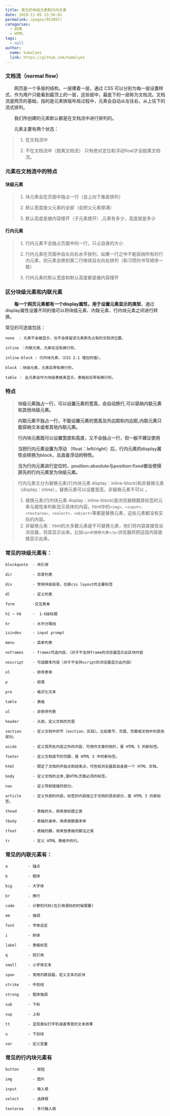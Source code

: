 ```yaml
---
title: 常见的块级元素和行内元素
date: 2020-11-05 13:56:01
permalink: /pages/952097/
categories: 
  - 前端
  - HTML
tags: 
  - null
author: 
  name: kamalyes
  link: https://github.com/kamalyes
---
```

### 文档流（normal flow）

&emsp;&emsp;网页是一个多层的结构，一层摞着一层，通过 CSS 可以分别为每一层设置样式，作为用户只能看到最顶上的一层，这些层中，最底下的一层称为文档流。文档流是网页的基础，指的是元素排版布局过程中，元素会自动从左往右，从上往下的流式排列。

&emsp;&emsp;我们所创建的元素默认都是在文档流中进行排列的。

&emsp;&emsp;元素主要有两个状态：

>1. 在文档流中
>
>2. 不在文档流中（脱离文档流）   只有绝对定位和浮动float才会脱离文档流。

### 元素在文档流中的特点

#### 块级元素

> 1. 块元素会在页面中独占一行（自上向下垂直排列）
>
> 2. 默认宽度是父元素的全部（会把父元素撑满）
>
> 3. 默认高度是被内容撑开（子元素撑开）,元素有多少，高度就是多少

#### 行内元素

> 1. 行内元素不会独占页面中的一行，只占自身的大小
>
> 2. 行内元素在页面中自左向右水平排列，如果一行之中不能容纳所有的行内元素，则元素会换到第二行继续自左向右排列（和习惯的书写顺序一致）
>
> 3. 行内元素的默认宽度和默认高度都是被内容撑开

### 区分块级元素和内联元素

&emsp;&emsp;**每一个网页元素都有一个display属性，用于设置元素显示的类型**，通过display属性设置不同的值可以将块级元素、内联元素、行内块元素之间进行转换。

常见的可选值包括：

    none  : 元素不会被显示，也不会保留该元素原先占有的文档流位置。 
    
    inline ：内联元素，元素后没有换行符。
    
    inline-block : 行内块元素，（CSS 2.1 增加的值）。
    
    block ：块级元素，元素后带有换行符。
    
    table ： 此元素会作为块级表格来显示，表格前后带有换行符。

### 特点

> **块级元素独占一行，可以设置元素的宽高，会自动换行,可以容纳内联元素和其他块级元素。**
>
> **内联元素不独占一行，不能设置元素的宽高及外边距和内边距,内联元素只能容纳文本或者其他内联元素。**
>
> **行内块元素既可以设置宽度和高度，又不会独占一行，但一般不建议使用**

> **当把行内元素设置为浮动 （float：left/right）后，行内元素的display属性会转换为block，且具备浮动的特性。**
>
> **当为行内元素进行定位时，position:absolute与position:fixed都会使得原先的行内元素变为块级元素。**

> 行内元素又分为替换元素(行内块元素 display：inline-block)和非替换元素（display：inline），替换元素可以设置宽高，非替换元素不可以 。 
>
> 1. 替换元素(行内块元素 display：inline-block)是浏览器根据其标签的元素与属性来判断显示具体的内容。html中的`<img>、<input>、<textarea>、<select>、<object>`等都是替换元素，这些元素都没有实际的内容。 
> 2. 非替换元素：html的大多数元素是不可替换元素，他们将内容直接告诉浏览器，将其显示出来。比如`<p>非替换元素</p>`浏览器将把这段内容直接显示出来。

### 常见的块级元素有：

    blockquote  - 块引用
    
    dir         - 目录列表
    
    div         - 常用块级容易，也是css layout的主要标签
    
    dl          - 定义列表
    
    form        -交互表单
    
    h1 ~ h6     -  1-6级标题
    
    hr          - 水平分隔线
    
    isindex     - input prompt
    
    menu        - 菜单列表
    
    noframes    - frames可选内容，（对于不支持frame的浏览器显示此区块内容
    
    noscript    - 可选脚本内容（对于不支持script的浏览器显示此内容）
    
    ol          - 排序表单
    
    p           - 段落
    
    pre         - 格式化文本
    
    table       - 表格
    
    ul          - 非排序列表
    
    header      - 头部，定义文档的页眉
    
    section     - 定义文档中的节（section、区段）。比如章节、页眉、页脚或文档中的其他部分。
    
    aside       - 定义其所处内容之外的内容，可用作文章的侧栏，是 HTML 5 的新标签。
    
    footer      - 定义文档或节的页脚，是 HTML 5 中的新标签。
    
    html        - 限定了文档的开始点和结束点，可告知浏览器其自身是一个 HTML 文档。
    
    body        - 定义文档的主体,是HTML页面必须的标签。
    
    nav         - 定义导航链接的部分。
    
    article     - 定义外部的内容，标签的内容独立于文档的其余部分，是 HTML 5 的新标签。
    
    thead       - 表格的头，用来放标题之类 
    
    tbody       - 表格的身体，用来放数据本体 
    
    tfoot       - 表格的脚，用来放表格的脚注之类
    
    tr          - 定义 HTML 表格中的行。

### 常见的内联元素有：

    a         - 锚点
    
    b         - 粗体
    
    big       - 大字体
    
    br        - 换行
    
    code      - 计算机代码(在引用源码的时候需要)
    
    em        - 强调
    
    font      - 字体设定
    
    i         - 斜体
    
    label     - 表格标签
    
    q         - 短引用
    
    small     - 小字体文本
    
    span      - 常用内联容器，定义文本内区块
    
    strike    - 中划线
    
    strong    - 粗体强调
    
    sub       - 下标
    
    sup       - 上标
    
    tt        - 呈现类似打字机或者等宽的文本效果
    
    u         - 下划线
    
    var       - 定义变量



### 常见的行内块元素有

    button      - 按钮
    
    img         - 图片
    
    input       - 输入框
    
    select      - 选择框
    
    textarea    - 多行输入框
